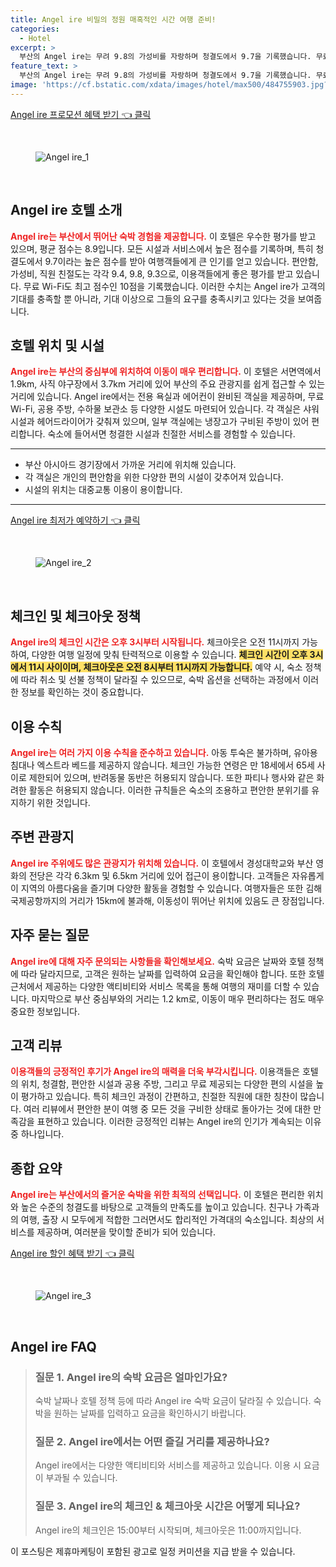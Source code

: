 ```yaml
---
title: Angel ire 비밀의 정원 매혹적인 시간 여행 준비!
categories:
  - Hotel
excerpt: >
  부산의 Angel ire는 무려 9.8의 가성비를 자랑하며 청결도에서 9.7을 기록했습니다. 무료 WiFi와 편안한 시설이 마련된 이곳은 18세 이상 만을 위한 완벽한 휴식처로 여러분을 기다리고 있습니다!
feature_text: >
  부산의 Angel ire는 무려 9.8의 가성비를 자랑하며 청결도에서 9.7을 기록했습니다. 무료 WiFi와 편안한 시설이 마련된 이곳은 18세 이상 만을 위한 완벽한 휴식처로 여러분을 기다리고 있습니다!
image: 'https://cf.bstatic.com/xdata/images/hotel/max500/484755903.jpg?k=c33b1d9f9d043134b329a491359f803b0071fbd7f856ef6d0865131c83081c02&o=&hp=1'
---
```


<p><a class="modoo-button" href="https://tinyurl.com/2avacsk5" rel="nofollow noopener">Angel ire 프로모션 혜택 받기 👈 클릭</a></p><br/>
<figure class="image"><img alt="Angel ire_1" src="https://cf.bstatic.com/xdata/images/hotel/max1024x768/484755895.jpg?k=4463a787de36a5439747c31df1aab9bfba59ba2ec313667157f27976cd02de50&amp;o=&amp;hp=1"/></figure><br/>

<h2 id="Angel_ire_호텔_소개">Angel ire 호텔 소개</h2>
<p><b><span style="color: #ee2323;">Angel ire는 부산에서 뛰어난 숙박 경험을 제공합니다.</span></b> 이 호텔은 우수한 평가를 받고 있으며, 평균 점수는 8.9입니다. 모든 시설과 서비스에서 높은 점수를 기록하며, 특히 청결도에서 9.7이라는 높은 점수를 받아 여행객들에게 큰 인기를 얻고 있습니다. 편안함, 가성비, 직원 친절도는 각각 9.4, 9.8, 9.3으로, 이용객들에게 좋은 평가를 받고 있습니다. 무료 Wi-Fi도 최고 점수인 10점을 기록했습니다. 이러한 수치는 Angel ire가 고객의 기대를 충족할 뿐 아니라, 기대 이상으로 그들의 요구를 충족시키고 있다는 것을 보여줍니다.</p>
<h2 id="호텔_위치_및_시설">호텔 위치 및 시설</h2>
<p><b><span style="color: #ee2323;">Angel ire는 부산의 중심부에 위치하여 이동이 매우 편리합니다.</span></b> 이 호텔은 서면역에서 1.9km, 사직 야구장에서 3.7km 거리에 있어 부산의 주요 관광지를 쉽게 접근할 수 있는 거리에 있습니다. Angel ire에서는 전용 욕실과 에어컨이 완비된 객실을 제공하며, 무료 Wi-Fi, 공용 주방, 수하물 보관소 등 다양한 시설도 마련되어 있습니다. 각 객실은 샤워 시설과 헤어드라이어가 갖춰져 있으며, 일부 객실에는 냉장고가 구비된 주방이 있어 편리합니다. 숙소에 들어서면 청결한 시설과 친절한 서비스를 경험할 수 있습니다.</p>
<hr/>
<ul>
<li>부산 아시아드 경기장에서 가까운 거리에 위치해 있습니다.</li>
<li>각 객실은 개인의 편안함을 위한 다양한 편의 시설이 갖추어져 있습니다.</li>
<li>시설의 위치는 대중교통 이용이 용이합니다.</li>
</ul>
<hr/>
<p><a class="modoo-button" href="https://tinyurl.com/2avacsk5" rel="nofollow noopener">Angel ire 최저가 예약하기 👈 클릭</a></p><br/>
<figure class="image"><img alt="Angel ire_2" src="https://cf.bstatic.com/xdata/images/hotel/max500/484755903.jpg?k=c33b1d9f9d043134b329a491359f803b0071fbd7f856ef6d0865131c83081c02&amp;o=&amp;hp=1"/></figure><br/>
<h2 id="체크인_및_체크아웃_정책">체크인 및 체크아웃 정책</h2>
<p><b><span style="color: #ee2323;">Angel ire의 체크인 시간은 오후 3시부터 시작됩니다.</span></b> 체크아웃은 오전 11시까지 가능하여, 다양한 여행 일정에 맞춰 탄력적으로 이용할 수 있습니다. <b><span style="background-color: #ffe066;">체크인 시간이 오후 3시에서 11시 사이이며, 체크아웃은 오전 8시부터 11시까지 가능합니다.</span></b> 예약 시, 숙소 정책에 따라 취소 및 선불 정책이 달라질 수 있으므로, 숙박 옵션을 선택하는 과정에서 이러한 정보를 확인하는 것이 중요합니다.</p>
<h2 id="이용_수칙">이용 수칙</h2>
<p><b><span style="color: #ee2323;">Angel ire는 여러 가지 이용 수칙을 준수하고 있습니다.</span></b> 아동 투숙은 불가하며, 유아용 침대나 엑스트라 베드를 제공하지 않습니다. 체크인 가능한 연령은 만 18세에서 65세 사이로 제한되어 있으며, 반려동물 동반은 허용되지 않습니다. 또한 파티나 행사와 같은 화려한 활동은 허용되지 않습니다. 이러한 규칙들은 숙소의 조용하고 편안한 분위기를 유지하기 위한 것입니다.</p>
<h2 id="주변_관광지">주변 관광지</h2>
<p><b><span style="color: #ee2323;">Angel ire 주위에도 많은 관광지가 위치해 있습니다.</span></b> 이 호텔에서 경성대학교와 부산 영화의 전당은 각각 6.3km 및 6.5km 거리에 있어 접근이 용이합니다. 고객들은 자유롭게 이 지역의 아름다움을 즐기며 다양한 활동을 경험할 수 있습니다. 여행자들은 또한 김해국제공항까지의 거리가 15km에 불과해, 이동성이 뛰어난 위치에 있음도 큰 장점입니다.</p>
<h2 id="자주_묻는_질문">자주 묻는 질문</h2>
<p><b><span style="color: #ee2323;">Angel ire에 대해 자주 문의되는 사항들을 확인해보세요.</span></b> 숙박 요금은 날짜와 호텔 정책에 따라 달라지므로, 고객은 원하는 날짜를 입력하여 요금을 확인해야 합니다. 또한 호텔 근처에서 제공하는 다양한 액티비티와 서비스 목록을 통해 여행의 재미를 더할 수 있습니다. 마지막으로 부산 중심부와의 거리는 1.2 km로, 이동이 매우 편리하다는 점도 매우 중요한 정보입니다.</p>
<h2 id="고객_리뷰">고객 리뷰</h2>
<p><b><span style="color: #ee2323;">이용객들의 긍정적인 후기가 Angel ire의 매력을 더욱 부각시킵니다.</span></b> 이용객들은 호텔의 위치, 청결함, 편안한 시설과 공용 주방, 그리고 무료 제공되는 다양한 편의 시설을 높이 평가하고 있습니다. 특히 체크인 과정이 간편하고, 친절한 직원에 대한 칭찬이 많습니다. 여러 리뷰에서 편안한 분이 여행 중 모든 것을 구비한 상태로 돌아가는 것에 대한 만족감을 표현하고 있습니다. 이러한 긍정적인 리뷰는 Angel ire의 인기가 계속되는 이유 중 하나입니다.</p>
<h2 id="종합_요약">종합 요약</h2>
<p><b><span style="color: #ee2323;">Angel ire는 부산에서의 즐거운 숙박을 위한 최적의 선택입니다.</span></b> 이 호텔은 편리한 위치와 높은 수준의 청결도를 바탕으로 고객들의 만족도를 높이고 있습니다. 친구나 가족과의 여행, 출장 시 모두에게 적합한 그러면서도 합리적인 가격대의 숙소입니다. 최상의 서비스를 제공하며, 여러분을 맞이할 준비가 되어 있습니다.</p>

<p><a class="modoo-button" href="https://tinyurl.com/2avacsk5" rel="nofollow noopener">Angel ire 할인 혜택 받기 👈 클릭</a></p><br>

<figure class="image"><img src="https://cf.bstatic.com/xdata/images/hotel/max500/484755909.jpg?k=7251674592bd16b614e19a0b8dc481a0dcb30a850569c5b43663664f80011e0e&o=&hp=1" alt="Angel ire_3"></figure><br>
<h2 id="Angel ire_FAQ">Angel ire FAQ</h2>
<div itemscope="" itemtype="https://schema.org/FAQPage">
<blockquote>
<div itemscope="" itemprop="mainEntity" itemtype="https://schema.org/Question">
<h3 id="질문_1" itemprop="name">질문 1. Angel ire의 숙박 요금은 얼마인가요?</h3>
<div itemscope="" itemprop="acceptedAnswer" itemtype="https://schema.org/Answer">
<span itemprop="text">
<p>숙박 날짜나 호텔 정책 등에 따라 Angel ire 숙박 요금이 달라질 수 있습니다. 숙박을 원하는 날짜를 입력하고 요금을 확인하시기 바랍니다.</p>
</span>
</div>
</div>

<div itemscope="" itemprop="mainEntity" itemtype="https://schema.org/Question">
<h3 id="질문_2" itemprop="name">질문 2. Angel ire에서는 어떤 즐길 거리를 제공하나요?</h3>
<div itemscope="" itemprop="acceptedAnswer" itemtype="https://schema.org/Answer">
<span itemprop="text">
<p>Angel ire에서는 다양한 액티비티와 서비스를 제공하고 있습니다. 이용 시 요금이 부과될 수 있습니다.</p>
</span>
</div>
</div>

<div itemscope="" itemprop="mainEntity" itemtype="https://schema.org/Question">
<h3 id="질문_3" itemprop="name">질문 3. Angel ire의 체크인 & 체크아웃 시간은 어떻게 되나요?</h3>
<div itemscope="" itemprop="acceptedAnswer" itemtype="https://schema.org/Answer">
<span itemprop="text">
<p>Angel ire의 체크인은 15:00부터 시작되며, 체크아웃은 11:00까지입니다.</p>
</span>
</div>
</div>
</blockquote>
</div><p>이 포스팅은 제휴마케팅이 포함된 광고로 일정 커미션을 지급 받을 수 있습니다.</p>

